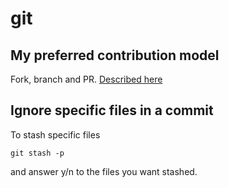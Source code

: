 # git

## My preferred contribution model

Fork, branch and PR. [Described here](https://github.com/msyriac/orphics/blob/master/CONTRIBUTING.md)


## Ignore specific files in a commit

To stash specific files

```
git stash -p
```

and answer y/n to the files you want stashed.